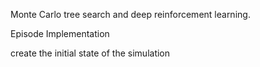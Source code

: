Monte Carlo tree search and deep reinforcement learning. 

Episode Implementation

create the initial state of the simulation
